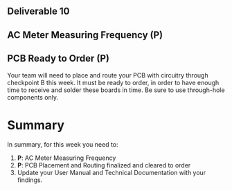 ## Deliverable 10

## AC Meter Measuring Frequency (P)

## PCB Ready to Order (P)
Your team will need to place and route your PCB with circuitry through checkpoint B this week. It must be ready to order, in order to have enough time to receive and solder these boards in time. Be sure to use through-hole components only.

# Summary

In summary, for this week you need to:

1. **P**: AC Meter Measuring Frequency
2. **P**: PCB Placement and Routing finalized and cleared to order
3. Update your User Manual and Technical Documentation with your findings.

